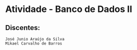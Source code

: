 # Atividade - Banco de Dados II



  ## Discentes:
    José Junio Araújo da Silva
    Mikael Carvalho de Barros

